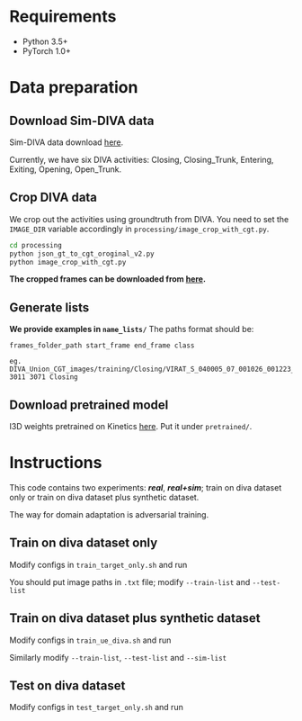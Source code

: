 # Requirements

- Python 3.5+
- PyTorch 1.0+

# Data preparation

## Download Sim-DIVA data

Sim-DIVA data download [here](https://www.cs.jhu.edu/~yzh/20191026_diva_sim_data.tar).

Currently, we have six DIVA activities: Closing, Closing_Trunk, Entering, Exiting, Opening, Open_Trunk.

## Crop DIVA data

We crop out the activities using groundtruth from DIVA. You need to set the `IMAGE_DIR` variable accordingly in `processing/image_crop_with_cgt.py`.
```bash
cd processing
python json_gt_to_cgt_oroginal_v2.py
python image_crop_with_cgt.py 
```

**The cropped frames can be downloaded from [here](https://www.cs.jhu.edu/~yzh/190207_DIVA_Union_CGT_images.tar).**

## Generate lists

**We provide examples in `name_lists/`**
The paths format should be:

```
frames_folder_path start_frame end_frame class

eg. DIVA_Union_CGT_images/training/Closing/VIRAT_S_040005_07_001026_001223_963 3011 3071 Closing
```

## Download pretrained model

I3D weights pretrained on Kinetics [here](https://www.cs.jhu.edu/~yzh/i3d_inception.pth). Put it under `pretrained/`.

# Instructions

This code contains two experiments: ***real***, ***real+sim***; train on diva dataset only or train on diva dataset plus synthetic dataset.

The way for domain adaptation is adversarial training.



## Train on diva dataset only

Modify configs in `train_target_only.sh` and run

You should put image paths in `.txt` file; modify `--train-list` and `--test-list`



## Train on diva dataset plus synthetic dataset

Modify configs in `train_ue_diva.sh` and run

Similarly modify `--train-list`, `--test-list` and `--sim-list`



## Test on diva dataset

Modify configs in `test_target_only.sh` and run
